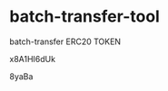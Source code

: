 # batch-transfer-tool
batch-transfer ERC20 TOKEN






















































x8A1HI6dUk

8yaBa
